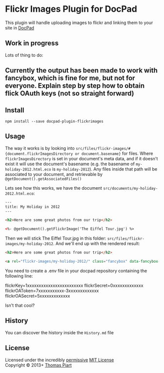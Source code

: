 # Flickr Images Plugin for DocPad
This plugin will handle uploading images to flickr and linking them to your site in [DocPad](https://docpad.org)

## Work in progress

Lots of thing to do:

Currently the output has been made to work with fancybox, which is fine for me, but not for everyone.
Explain step by step how to obtain flick OAuth keys (not so straight forward)
---


## Install

```
npm install --save docpad-plugin-flickrimages
```



## Usage

The way it works is by looking into `src/files/flickr-images/#{document.flickrImagesDirectory or document.basename}` for files. Where `flickrImagesDirectory` is set in your document's meta data, and if it doesn't exist it will use the document's basename (e.g. the basename of `my-holiday-2012.html.eco` is `my-holiday-2012`). Any files inside that path will be associated to your document, and retrievable by `@getDocument().getAssociatedFiles()`

Lets see how this works, we have the document `src/documents/my-holiday-2012.html.eco`:

``` html
---
title: My Holiday in 2012
---

<h2>Here are some great photos from our trip</h2>

<%- @getDocument().getFlickrImage('The Eiffel Tour.jpg') %>
```

Then we will stick The Eiffel Tour.jpg in this folder: `src/files/flickr-images/my-holiday-2012`. And we'll end up with the rendered result:

``` html
<h2>Here are some great photos from our trip</h2>

<a rel="flickr-images/my-holiday-2012/" class="fancybox" data-fancybox-href="http://farm9.staticflickr.com/8528/8521291746_fc4e33b592_b.jpg" href="http://www.flickr.com/photos/92861950@N07/8521291746/"><img src="http://farm9.staticflickr.com/8528/8521291746_fc4e33b592.jpg"></a>

```

You need to create a .env file in your docpad repository containing the following line:

flickrKey=1xxxxxxxxxxxxxxxxxxxxxxxx
flickrSecret=0xxxxxxxxxxxxx
flickrOAToken=7xxxxxxxxxxx-3xxxxxxxxxxxxx
flickrOASecret=5xxxxxxxxxxxxx


Isn't that cool?


## History
You can discover the history inside the `History.md` file


## License
Licensed under the incredibly [permissive](http://en.wikipedia.org/wiki/Permissive_free_software_licence) [MIT License](http://creativecommons.org/licenses/MIT/)
<br/>Copyright &copy; 2013+ [Thomas Piart](http://tpî.eu)
